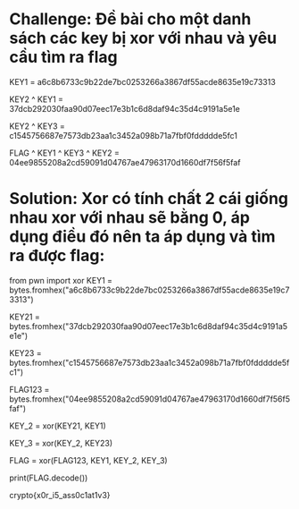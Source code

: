 # Challenge: Đề bài cho một danh sách các key bị xor với nhau và yêu cầu tìm ra flag
KEY1 = a6c8b6733c9b22de7bc0253266a3867df55acde8635e19c73313

KEY2 ^ KEY1 = 37dcb292030faa90d07eec17e3b1c6d8daf94c35d4c9191a5e1e

KEY2 ^ KEY3 = c1545756687e7573db23aa1c3452a098b71a7fbf0fddddde5fc1

FLAG ^ KEY1 ^ KEY3 ^ KEY2 = 04ee9855208a2cd59091d04767ae47963170d1660df7f56f5faf

# Solution: Xor có tính chất 2 cái giống nhau xor với nhau sẽ bằng 0, áp dụng điều đó nên ta áp dụng và tìm ra được flag:
from pwn import xor
KEY1 = bytes.fromhex("a6c8b6733c9b22de7bc0253266a3867df55acde8635e19c73313")

KEY21 = bytes.fromhex("37dcb292030faa90d07eec17e3b1c6d8daf94c35d4c9191a5e1e")

KEY23 = bytes.fromhex("c1545756687e7573db23aa1c3452a098b71a7fbf0fddddde5fc1")

FLAG123 = bytes.fromhex("04ee9855208a2cd59091d04767ae47963170d1660df7f56f5faf")

KEY_2 = xor(KEY21, KEY1)

KEY_3 = xor(KEY_2, KEY23)

FLAG = xor(FLAG123, KEY1, KEY_2, KEY_3)

print(FLAG.decode())

crypto{x0r_i5_ass0c1at1v3}
